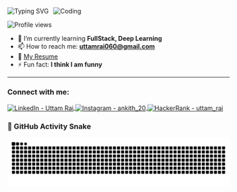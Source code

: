 
<img src="https://readme-typing-svg.demolab.com?font=Fira+Code&weight=500&size=24&pause=1000&width=435&lines=Hello+I%27m+Uttam+Rai;Here+is+my+intro+%E2%86%92" alt="Typing SVG" />

<img align="right" alt="Coding" width="400" src="https://media.tenor.com/rePDfDWO3XoAAAAd/hacking.gif">

<p align="left">
  <img src="https://komarev.com/ghpvc/?username=uttam-rai&label=Profile%20views&color=0e75b6&style=flat" alt="Profile views" />
</p>



- 🌱 I’m currently learning **FullStack, Deep Learning**  
- 📫 How to reach me: **uttamrai060@gmail.com**  
- 📄 [My Resume](https://uttam-rai.site/)  
- ⚡ Fun fact: **I think I am funny**

---

<h3 align="left">Connect with me:</h3>



<p align="left">
  <a href="https://linkedin.com/in/uttam-rai" target="_blank">
    <img align="center" src="https://raw.githubusercontent.com/rahuldkjain/github-profile-readme-generator/master/src/images/icons/Social/linked-in-alt.svg" alt="LinkedIn - Uttam Rai" height="30" width="40" />
  </a>
  <a href="https://instagram.com/_uttam.rai" target="_blank">
    <img align="center" src="https://raw.githubusercontent.com/rahuldkjain/github-profile-readme-generator/master/src/images/icons/Social/instagram.svg" alt="Instagram - ankith_20" height="30" width="40" />
  </a>

  <a href="https://www.hackerrank.com/uttam_rai" target="_blank">
    <img align="center" src="https://raw.githubusercontent.com/rahuldkjain/github-profile-readme-generator/master/src/images/icons/Social/hackerrank.svg" alt="HackerRank - uttam_rai" height="30" width="40" />
  </a>
  
</p>


### 🐍 GitHub Activity Snake
![snake gif](https://github.com/Uttam-Rai/Uttam-Rai/blob/output/github-snake-dark.svg)


